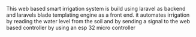 This web based smart irrigation system is build using laravel as backend and laravels blade templating engine as a front end. it automates irrigation by reading the water level from the soil and by sending a signal to the web based controller by using an esp 32 micro controller
